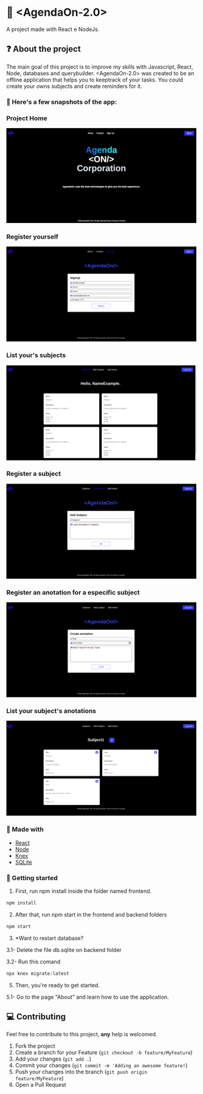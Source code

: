 # :closed_book: <AgendaOn-2.0>
A project made with React e NodeJs.

## :question: About the project

The main goal of this project is to improve my skills with Javascript, React, Node, databases and querybuilder. <AgendaOn-2.0> was created to be an offline application that helps you to keeptrack of your tasks. You could create your owns subjects and create reminders for it.
  
### :iphone: Here's a few snapshots of the app:
  
<div>
  <h3>Project Home</h3>
  <img src="https://github.com/SousaVictorH/AgendaOn-2.0/blob/master/frontend/public/projectImages/home.gif" alt="Home">
</div>

<div>
  <h3>Register yourself</h3>
  <img src="https://github.com/SousaVictorH/AgendaOn-2.0/blob/master/frontend/public/projectImages/register.png" alt="Register">
</div>

<div>
  <h3>List your's subjects</h3>
  <img src="https://github.com/SousaVictorH/AgendaOn-2.0/blob/master/frontend/public/projectImages/subjectList.png" alt="SubjectList">
</div>

<div>
  <h3>Register a subject</h3>
  <img src="https://github.com/SousaVictorH/AgendaOn-2.0/blob/master/frontend/public/projectImages/subjectRegister.png" alt="SubjectRegister">
</div>

<div>
  <h3>Register an anotation for a especific subject</h3>
  <img src="https://github.com/SousaVictorH/AgendaOn-2.0/blob/master/frontend/public/projectImages/anotationCreate.png" alt="CreateAnotations">
</div>

<div>
  <h3>List your subject's anotations</h3>
  <img src="https://github.com/SousaVictorH/AgendaOn-2.0/blob/master/frontend/public/projectImages/anotationsList.png" alt="AnotationsList">
</div>

###  :hammer: Made with

- [React](https://pt-br.reactjs.org/)
- [Node](https://nodejs.org/en/)
- [Knex](http://knexjs.org/)
- [SQLite](https://www.sqlite.org/index.html) 

<!-- GETTING STARTED -->

### :triangular_flag_on_post: Getting started

1. First, run npm install inside the folder named frontend.

```sh
npm install
```

2. After that, run npm start in the frontend and backend folders

```sh
npm start
```

3. *Want to restart database?

3.1- Delete the file db.sqlite on backend folder

3.2- Run this comand

```sh
npx knex migrate:latest
```

5. Then, you're ready to get started.

5.1- Go to the page "About" and learn how to use the application.


## :computer: Contributing

Feel free to contribute to this project, **any** help is welcomed.

1. Fork the project
2. Create a branch for your Feature (`git checkout -b feature/MyFeature`)
3. Add your changes (`git add .`)
4. Commit your changes (`git commit -m 'Adding an awesome feature!`)
5. Push your changes into the branch (`git push origin feature/MyFeature`)
6. Open a Pull Request
